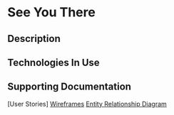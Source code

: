 # See You There

## Description

## Technologies In Use

## Supporting Documentation
[User Stories]
[Wireframes](http://k7g14q.axshare.com)
[Entity Relationship Diagram](https://www.lucidchart.com/documents/view/291dcc80-941b-4ed9-aa0d-7ad15a7f5dd4)
